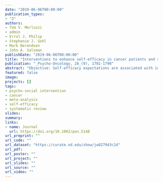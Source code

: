 ```yaml
---
date: "2019-06-06T00:00:00"
publication_types:
- "2"
authors:
- Tom V. Merluzzi
- admin
- Errol J. Philip
- Stephanie J. Sohl
- Mark Berendsen
- John A. Salsman
publishDate: "2019-06-06T00:00:00"
title: "Interventions to enhance self-efficacy in cancer patients and survivors: A meta-analysis of randomized controlled trials"
publication: "_Psycho-Oncology, 28_(9), 1781-1790"
abstract: "Objective: Self-efficacy expectations are associated with improvements in problematic outcomes widely considered clinically significant (i.e., emotional distress, fatigue, pain), related to positive health behaviors, and, as a type of personal agency, inherently valuable. Self-efficacy expectancies, estimates of confidence to execute behaviors, are important in that changes in selfefficacy expectations are positively related to future behaviors that promote health and wellbeing. The current meta-analysis investigated the impact of psychological interventions on self-efficacy expectations for a variety of health behaviors among cancer patients. Methods: Ovid Medline, PsycINFO, CINAHL, EMBASE, Cochrane Library, and Web of Science were searched with specific search terms for identifying randomized controlled trials (RCTs) that focused on psychologically-based interventions. Included studies had: 1) an adult cancer sample, 2) a self-efficacy expectation measure of specific behaviors and 3) an RCT design. Standard screening and reliability procedures were used for selecting and coding studies. Coding included theoretically informed moderator variables. Results: Across 79 RCTs, 223 effect sizes, and 8678 participants, the weighted average effect of self-efficacy expectations was estimated as g=0.274 (p<.001). Consistent with Self-Efficacy Theory, the average effect for in-person intervention delivery (g=0.329) was significantly greater than for all other formats (g=0.154, p=.023; e.g., audiovisual, print, telephone, web/internet). Conclusions: The results establish the impact of psychological interventions on self-efficacy expectations as comparable in effect size to commonly reported outcomes (distress, fatigue, pain). Additionally, the result that in-person interventions achieved the largest effect is supported by Social Learning Theory and could inform research related to the development and evaluation of interventions."
featured: false
image: 
projects: []
tags: 
- psycho-social intervention
- cancer
- meta-analysis
- self-efficacy
- systematic review
slides: 
summary: 
links:
- name: Journal
  url: https://doi.org/10.1002/pon.5148
url_preprint: ""
url_code: ""
url_dataset: "https://curate.nd.edu/show/jw827943c2d"
url_pdf: 
url_poster: ""
url_project: ""
url_slides: ""
url_source: ""
url_video: ""
---
```

